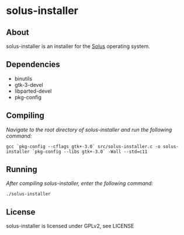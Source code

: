 # solus-installer

## About
solus-installer is an installer for the [Solus](https://solus-project.com/) operating system.

## Dependencies
* binutils
* gtk-3-devel
* libparted-devel
* pkg-config

## Compiling
*Navigate to the root directory of solus-installer and run the following command:*
```
gcc `pkg-config --cflags gtk+-3.0` src/solus-installer.c -o solus-installer `pkg-config --libs gtk+-3.0` -Wall --std=c11
```

## Running
*After compiling solus-installer, enter the following command:*
```
./solus-installer
```

## License
solus-installer is licensed under GPLv2, see LICENSE
